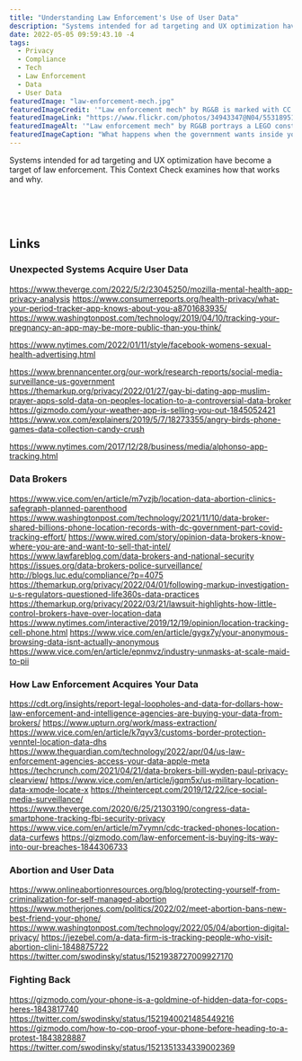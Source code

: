 ```yaml
---
title: "Understanding Law Enforcement's Use of User Data"
description: "Systems intended for ad targeting and UX optimization have become a target of law enforcement. Here are a collection of sources on this."
date: 2022-05-05 09:59:43.10 -4
tags:
  - Privacy
  - Compliance
  - Tech
  - Law Enforcement
  - Data
  - User Data
featuredImage: "law-enforcement-mech.jpg"
featuredImageCredit: '"Law enforcement mech" by RG&B is marked with CC BY-NC-ND 2.0.'
featuredImageLink: "https://www.flickr.com/photos/34943347@N04/5531895119"
featuredImageAlt: '"Law enforcement mech" by RG&B portrays a LEGO construction of what looks like a law enforcement vehicle if it were shaped with legs and arms like a Sci-Fi mech.'
featuredImageCaption: "What happens when the government wants inside your phone?"
---
```


Systems intended for ad targeting and UX optimization have become a target of law enforcement. This Context Check examines how that works and why.

<br /><br /><br />

## Links

### Unexpected Systems Acquire User Data

https://www.theverge.com/2022/5/2/23045250/mozilla-mental-health-app-privacy-analysis
https://www.consumerreports.org/health-privacy/what-your-period-tracker-app-knows-about-you-a8701683935/
https://www.washingtonpost.com/technology/2019/04/10/tracking-your-pregnancy-an-app-may-be-more-public-than-you-think/

<p><a href="https://www.nytimes.com/2022/01/11/style/facebook-womens-sexual-health-advertising.html" target="_blank">https://www.nytimes.com/2022/01/11/style/facebook-womens-sexual-health-advertising.html</a></p>

https://www.brennancenter.org/our-work/research-reports/social-media-surveillance-us-government
https://themarkup.org/privacy/2022/01/27/gay-bi-dating-app-muslim-prayer-apps-sold-data-on-peoples-location-to-a-controversial-data-broker
https://gizmodo.com/your-weather-app-is-selling-you-out-1845052421
https://www.vox.com/explainers/2019/5/7/18273355/angry-birds-phone-games-data-collection-candy-crush

<p><a href="https://www.nytimes.com/2017/12/28/business/media/alphonso-app-tracking.html" target="_blank">https://www.nytimes.com/2017/12/28/business/media/alphonso-app-tracking.html</a></p>



### Data Brokers

https://www.vice.com/en/article/m7vzjb/location-data-abortion-clinics-safegraph-planned-parenthood
https://www.washingtonpost.com/technology/2021/11/10/data-broker-shared-billions-phone-location-records-with-dc-government-part-covid-tracking-effort/
https://www.wired.com/story/opinion-data-brokers-know-where-you-are-and-want-to-sell-that-intel/
https://www.lawfareblog.com/data-brokers-and-national-security
https://issues.org/data-brokers-police-surveillance/
http://blogs.luc.edu/compliance/?p=4075
https://themarkup.org/privacy/2022/04/01/following-markup-investigation-u-s-regulators-questioned-life360s-data-practices
https://themarkup.org/privacy/2022/03/21/lawsuit-highlights-how-little-control-brokers-have-over-location-data
https://www.nytimes.com/interactive/2019/12/19/opinion/location-tracking-cell-phone.html
https://www.vice.com/en/article/gygx7y/your-anonymous-browsing-data-isnt-actually-anonymous
https://www.vice.com/en/article/epnmvz/industry-unmasks-at-scale-maid-to-pii


### How Law Enforcement Acquires Your Data

https://cdt.org/insights/report-legal-loopholes-and-data-for-dollars-how-law-enforcement-and-intelligence-agencies-are-buying-your-data-from-brokers/
https://www.upturn.org/work/mass-extraction/
https://www.vice.com/en/article/k7qyv3/customs-border-protection-venntel-location-data-dhs
https://www.theguardian.com/technology/2022/apr/04/us-law-enforcement-agencies-access-your-data-apple-meta
https://techcrunch.com/2021/04/21/data-brokers-bill-wyden-paul-privacy-clearview/
https://www.vice.com/en/article/jgqm5x/us-military-location-data-xmode-locate-x
https://theintercept.com/2019/12/22/ice-social-media-surveillance/
https://www.theverge.com/2020/6/25/21303190/congress-data-smartphone-tracking-fbi-security-privacy
https://www.vice.com/en/article/m7vymn/cdc-tracked-phones-location-data-curfews
https://gizmodo.com/law-enforcement-is-buying-its-way-into-our-breaches-1844306733

### Abortion and User Data

https://www.onlineabortionresources.org/blog/protecting-yourself-from-criminalization-for-self-managed-abortion
https://www.motherjones.com/politics/2022/02/meet-abortion-bans-new-best-friend-your-phone/
https://www.washingtonpost.com/technology/2022/05/04/abortion-digital-privacy/
https://jezebel.com/a-data-firm-is-tracking-people-who-visit-abortion-clini-1848875722
https://twitter.com/swodinsky/status/1521938727009927170

### Fighting Back

https://gizmodo.com/your-phone-is-a-goldmine-of-hidden-data-for-cops-heres-1843817740
https://twitter.com/swodinsky/status/1521940021485449216
https://gizmodo.com/how-to-cop-proof-your-phone-before-heading-to-a-protest-1843828887
https://twitter.com/swodinsky/status/1521351334339002369
